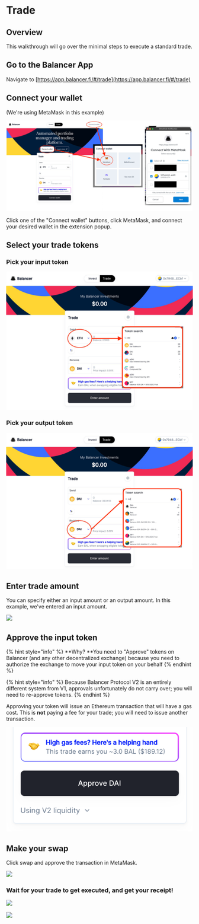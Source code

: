 # Trade

## Overview

This walkthrough will go over the minimal steps to execute a standard trade. 

## Go to the Balancer App

Navigate to [https://app.balancer.fi/#/trade](https://app.balancer.fi/#/trade)

## Connect your wallet

(We're using MetaMask in this example)

![](../../.gitbook/assets/export.jpg)

Click one of the "Connect wallet" buttons, click MetaMask, and connect your desired wallet in the extension popup.

## Select your trade tokens

### Pick your input token

![](../../.gitbook/assets/token_in_click_and_pick.jpg)

### Pick your output token

![](../../.gitbook/assets/token_out_click_and_pick.jpg)

## Enter trade amount

You can specify either an input amount or an output amount. In this example, we've entered an input amount.

![](<../../.gitbook/assets/10\_enter_trade_amount (1).jpg>)

## Approve the input token

{% hint style="info" %}
**Why? **You need to "Approve" tokens on Balancer (and any other decentralized exchange) because you need to authorize the exchange to move your input token on your behalf
{% endhint %}

{% hint style="info" %}
Because Balancer Protocol V2 is an entirely different system from V1, approvals unfortunately do not carry over; you will need to re-approve tokens.
{% endhint %}

Approving your token will issue an Ethereum transaction that will have a gas cost. This is **not** paying a fee for your trade; you will need to issue another transaction.

![](../../.gitbook/assets/screen-shot-2021-05-10-at-8.48.56-pm.png)

## Make your swap

Click swap and approve the transaction in MetaMask.

![](../../.gitbook/assets/11\_approved_now_swap.jpg)

### Wait for your trade to get executed, and get your receipt!

![](<../../.gitbook/assets/12\_swapping (1).jpg>)

![](../../.gitbook/assets/13\_swapped.jpg)
